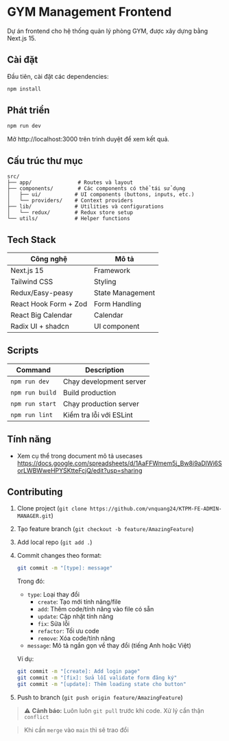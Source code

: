 # GYM Management Frontend

Dự án frontend cho hệ thống quản lý phòng GYM, được xây dựng bằng Next.js 15.

## Cài đặt

Đầu tiên, cài đặt các dependencies:

```bash
npm install
```

## Phát triển
```bash
npm run dev
```
Mở http://localhost:3000 trên trình duyệt để xem kết quả.

## Cấu trúc thư mục

```
src/
├── app/               # Routes và layout
├── components/        # Các components có thể tái sử dụng
│   ├── ui/           # UI components (buttons, inputs, etc.)
│   └── providers/    # Context providers  
├── lib/              # Utilities và configurations
│   └── redux/        # Redux store setup
└── utils/            # Helper functions
```

## Tech Stack

| Công nghệ | Mô tả |
|-----------|--------|
| Next.js 15 | Framework |
| Tailwind CSS | Styling |
| Redux/Easy-peasy | State Management |
| React Hook Form + Zod | Form Handling |
| React Big Calendar | Calendar |
| Radix UI + shadcn | UI component |
## Scripts

| Command | Description |
|---------|-------------|
| `npm run dev` | Chạy development server |
| `npm run build` | Build production |
| `npm run start` | Chạy production server |
| `npm run lint` | Kiểm tra lỗi với ESLint |

## Tính năng

- Xem cụ thể trong document mô tả usecases
https://docs.google.com/spreadsheets/d/1AaFFWmem5j_Bw8i9aDlWi6SorLWBWweHPYSKtteFcjQ/edit?usp=sharing

## Contributing

1. Clone project (`git clone https://github.com/vnquang24/KTPM-FE-ADMIN-MANAGER.git`)
2. Tạo feature branch (`git checkout -b feature/AmazingFeature`)
3. Add local repo (`git add .`)
4. Commit changes theo format:
   ```bash
   git commit -m "[type]: message"
   ```
   Trong đó:
   - `type`: Loại thay đổi
     - `create`: Tạo mới tính năng/file
     - `add`: Thêm code/tính năng vào file có sẵn
     - `update`: Cập nhật tính năng
     - `fix`: Sửa lỗi
     - `refactor`: Tối ưu code
     - `remove`: Xóa code/tính năng
   - `message`: Mô tả ngắn gọn về thay đổi (tiếng Anh hoặc Việt)

   Ví dụ:
   ```bash
   git commit -m "[create]: Add login page"
   git commit -m "[fix]: Sửa lỗi validate form đăng ký"
   git commit -m "[update]: Thêm loading state cho button"
   ```
5. Push to branch (`git push origin feature/AmazingFeature`)

> ⚠️ **Cảnh báo:** Luôn luôn `git pull` trước khi code. Xử lý cẩn thận ```conflict```

> Khi cần ```merge``` vào ```main``` thì sẽ trao đổi
